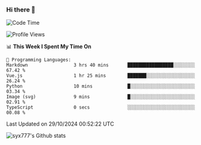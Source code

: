 ### Hi there 👋

<!--
**syx777/syx777** is a ✨ _special_ ✨ repository because its `README.md` (this file) appears on your GitHub profile.

Here are some ideas to get you started:

- 🔭 I’m currently working on ...
- 🌱 I’m currently learning ...
- 👯 I’m looking to collaborate on ...
- 🤔 I’m looking for help with ...
- 💬 Ask me about ...
- 📫 How to reach me: ...
- 😄 Pronouns: ...
- ⚡ Fun fact: ...
-->
<!--START_SECTION:waka-->
![Code Time](http://img.shields.io/badge/Code%20Time-241%20hrs%208%20mins-blue)

![Profile Views](http://img.shields.io/badge/Profile%20Views-0-blue)

📊 **This Week I Spent My Time On** 

```text
💬 Programming Languages: 
Markdown                 3 hrs 40 mins       █████████████████░░░░░░░░   67.42 % 
Vue.js                   1 hr 25 mins        ███████░░░░░░░░░░░░░░░░░░   26.24 % 
Python                   10 mins             █░░░░░░░░░░░░░░░░░░░░░░░░   03.34 % 
Image (svg)              9 mins              █░░░░░░░░░░░░░░░░░░░░░░░░   02.91 % 
TypeScript               0 secs              ░░░░░░░░░░░░░░░░░░░░░░░░░   00.08 % 
```


 Last Updated on 29/10/2024 00:52:22 UTC
<!--END_SECTION:waka-->

![syx777's Github stats](https://github-readme-stats-syx777.vercel.app/api?username=syx777&show_icons=true&count_private=true)
